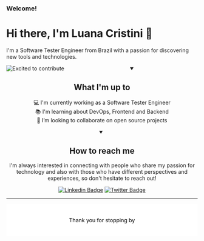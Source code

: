 ### Welcome!

# Hi there, I'm Luana Cristini 👋

I'm a Software Tester Engineer from Brazil with a passion for discovering new tools and technologies.

<div style="text-align:center">
<img src="https://media.giphy.com/media/vWst8QUOKAot6MHEZe/giphy.gif" alt="Excited to contribute" style="float:left; margin-right:10px;">

<details id=0 open>
<summary><h2>What I'm up to</h2></summary>

💻 I'm currently working as a Software Tester Engineer <br>
📚 I'm learning about DevOps, Frontend and Backend <br>
👯 I’m looking to collaborate on open source projects <br>

</details>

<details id=1 open>
<summary><h2>How to reach me</h2></summary>

I'm always interested in connecting with people who share my passion for technology and also with those who have different perspectives and experiences, so don't hesitate to reach out! 
<br>

</details>

[![Linkedin Badge](	https://img.shields.io/badge/LinkedIn-0077B5?style=for-the-badge&logo=linkedin&logoColor=white&link=https://www.linkedin.com/in/luanacristini/)](https://www.linkedin.com/in/luanacristini/)
[![Twitter Badge](https://img.shields.io/badge/Twitter-1DA1F2?style=for-the-badge&logo=twitter&logoColor=white&link=https://twitter.com/whothefisluana)](https://twitter.com/whothefisluana)
<br>

 ---
  
<div align="center" style="background-color: white; color: black; padding: 20px;">
  <p>Thank you for stopping by</p>
</div>

